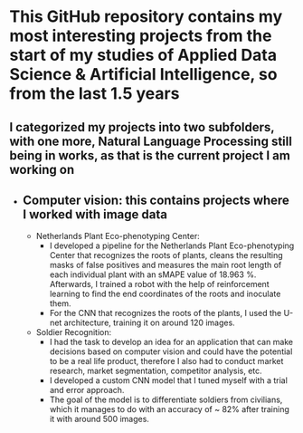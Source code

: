 # This GitHub repository contains my most interesting projects from the start of my studies of Applied Data Science & Artificial Intelligence, so from the last 1.5 years
## I categorized my projects into two subfolders, with one more, Natural Language Processing still being in works, as that is the current project I am working on
 * ## Computer vision: this contains projects where I worked with image data
    * Netherlands Plant Eco-phenotyping Center: 
        - I developed a pipeline for the Netherlands Plant Eco-phenotyping Center that recognizes the roots of plants, cleans the resulting masks of false positives and measures the main root length of each individual plant with an sMAPE value of 18.963 %. Afterwards, I trained a robot with the help of reinforcement learning to find the end coordinates of the roots and inoculate them.
        - For the CNN that recognizes the roots of the plants, I used the U-net architecture, training it on around 120 images.
    * Soldier Recognition:
        - I had the task to develop an idea for an application that can make decisions based on computer vision and could have the potential to be a real life product, therefore I also had to conduct market research, market segmentation, competitor analysis, etc.
        - I developed a custom CNN model that I tuned myself with a trial and error approach.
        - The goal of the model is to differentiate soldiers from civilians, which it manages to do with an accuracy of ~ 82% after training it with around 500 images.
